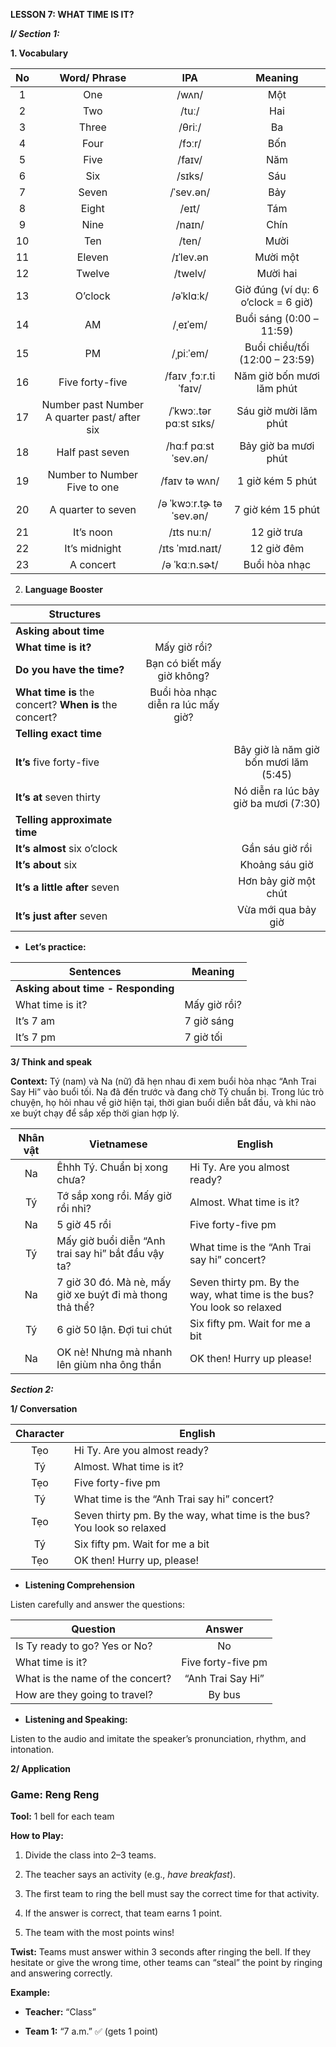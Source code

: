 **LESSON 7: WHAT TIME IS IT?**

***I/ Section 1:***

**1\. Vocabulary** 

| No | Word/ Phrase | IPA | Meaning |
| :---: | :---: | :---: | :---: |
| 1 | One | /wʌn/ | Một |
| 2 | Two | /tuː/ | Hai |
| 3 | Three | /θriː/ | Ba |
| 4 | Four | /fɔːr/ | Bốn |
| 5 | Five | /faɪv/ | Năm |
| 6 | Six | /sɪks/ | Sáu |
| 7 | Seven | /ˈsev.ən/ | Bảy |
| 8 | Eight | /eɪt/ | Tám |
| 9 | Nine | /naɪn/ | Chín |
| 10 | Ten | /ten/ | Mười |
| 11 | Eleven | /ɪˈlev.ən | Mười một |
| 12 | Twelve | /twelv/ | Mười hai |
| 13 | O’clock | /əˈklɑːk/ | Giờ đúng (ví dụ: 6 o’clock \= 6 giờ) |
| 14 | AM | /ˌeɪˈem/ | Buổi sáng (0:00 – 11:59) |
| 15 | PM | /ˌpiːˈem/ | Buổi chiều/tối (12:00 – 23:59) |
| 16 | Five forty-five |  /faɪv ˌfɔːr.ti ˈfaɪv/  |  Năm giờ bốn mươi lăm phút  |
| 17 | Number past Number A quarter past/ after six | /ˈkwɔː.tər pɑːst sɪks/ | Sáu giờ mười lăm phút |
| 18 | Half past seven | /hɑːf pɑːst ˈsev.ən/ | Bảy giờ ba mươi phút |
| 19 | Number to Number Five to one |  /faɪv tə wʌn/ | 1 giờ kém 5 phút |
| 20 | A quarter to seven |  /ə ˈkwɔːr.t̬ɚ tə ˈsev.ən/ | 7 giờ kém 15 phút |
| 21 | It’s noon | /ɪts nuːn/ | 12 giờ trưa |
| 22 | It’s midnight |  /ɪts ˈmɪd.naɪt/ | 12 giờ đêm |
| 23 | A concert | /ə ˈkɑːn.sɚt/ | Buổi hòa nhạc |

2. **Language Booster**

| Structures |  |  |
| ----- | :---: | :---: |
| **Asking about time** |  |  |
| **What time is it?** | Mấy giờ rồi? |  |
| **Do you have the time?** | Bạn có biết mấy giờ không? |  |
| **What time is** the concert? **When is** the concert? | Buổi hòa nhạc diễn ra lúc mấy giờ? |  |
| **Telling exact time** |  |  |
| **It’s** five forty-five |  | Bây giờ là năm giờ bốn mươi lăm (5:45) |
| **It’s at** seven thirty  |  | Nó diễn ra lúc bảy giờ ba mươi (7:30) |
| **Telling approximate time** |  |  |
| **It’s almost** six o’clock |  | Gần sáu giờ rồi |
| **It’s about** six |  | Khoảng sáu giờ |
| **It’s a little after** seven |  | Hơn bảy giờ một chút |
| **It’s just after** seven |  | Vừa mới qua bảy giờ |

* **Let’s practice:** 

| Sentences | Meaning |
| ----- | ----- |
| **Asking about time \- Responding** |  |
| What time is it? | Mấy giờ rồi? |
| It’s 7 am | 7 giờ sáng |
| It’s  7 pm | 7 giờ tối |

**3/ Think and speak**

**Context:** Tý (nam) và Na (nữ) đã hẹn nhau đi xem buổi hòa nhạc “Anh Trai Say Hi” vào buổi tối. Na đã đến trước và đang chờ Tý chuẩn bị. Trong lúc trò chuyện, họ hỏi nhau về giờ hiện tại, thời gian buổi diễn bắt đầu, và khi nào xe buýt chạy để sắp xếp thời gian hợp lý.

| Nhân vật | Vietnamese | English |
| :---: | ----- | ----- |
| Na | Êhhh Tý. Chuẩn bị xong chưa? | Hi Ty. Are you almost ready? |
| Tý | Tớ sắp xong rồi. Mấy giờ rồi nhỉ? | Almost. What time is it? |
| Na | 5 giờ 45 rồi | Five forty-five pm |
| Tý | Mấy giờ buổi diễn “Anh trai say hi” bắt đầu vậy ta? | What time is the “Anh Trai say hi” concert? |
| Na | 7 giờ 30 đó. Mà nè, mấy giờ xe buýt đi mà thong thả thể? | Seven thirty pm. By the way, what time is the bus? You look so relaxed |
| Tý | 6 giờ 50 lận. Đợi tui chút | Six fifty pm. Wait for me a bit |
| Na | OK nè\! Nhưng mà nhanh lên giùm nha ông thần | OK then\! Hurry up please\! |

 ***Section 2:*** 

**1/ Conversation**

| Character | English |
| :---: | ----- |
| Tẹo | Hi Ty. Are you almost ready? |
| Tý | Almost. What time is it? |
| Tẹo | Five forty-five pm |
| Tý | What time is the “Anh Trai say hi” concert? |
| Tẹo | Seven thirty pm. By the way, what time is the bus? You look so relaxed |
| Tý | Six fifty pm. Wait for me a bit |
| Tẹo | OK then\! Hurry up, please\! |

* **Listening Comprehension**

Listen carefully and answer the questions:

| Question | Answer |
| ----- | :---: |
| Is Ty ready to go? Yes or No? | No |
| What time is it? | Five forty-five pm |
| What is the name of the concert? | “Anh Trai Say Hi” |
| How are they going to travel? | By bus |

* **Listening and Speaking:**

Listen to the audio and imitate the speaker’s pronunciation, rhythm, and intonation.

**2/ Application**

### **Game: Reng Reng**

**Tool:** 1 bell for each team

**How to Play:**

1. Divide the class into 2–3 teams.

2. The teacher says an activity (e.g., *have breakfast*).

3. The first team to ring the bell must say the correct time for that activity.

4. If the answer is correct, that team earns 1 point.

5. The team with the most points wins\!

**Twist:** Teams must answer within 3 seconds after ringing the bell. If they hesitate or give the wrong time, other teams can “steal” the point by ringing and answering correctly.

**Example:**

* **Teacher:** “Class”

* **Team 1:** “7 a.m.” ✅ (gets 1 point)

